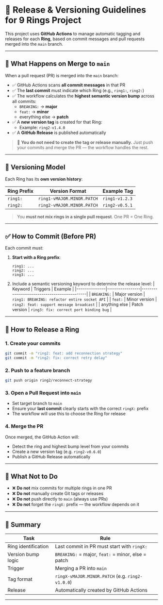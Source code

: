 # 🚀 Release & Versioning Guidelines for 9 Rings Project

This project uses **GitHub Actions** to manage automatic tagging and releases for each **Ring**, based on commit messages and pull requests merged into the `main` branch.

---

## 🔁 What Happens on Merge to `main`

When a pull request (PR) is merged into the `main` branch:

- ✅ GitHub Actions scans **all commit messages** in that PR
- ✅ The **last commit** must indicate which Ring (e.g., `ring1:`, `ring2:`)
- ✅ The workflow calculates the **highest semantic version bump** across all commits:
  - `BREAKING:` → **major**
  - `feat:` → **minor**
  - everything else → **patch**
- ✅ A **new version tag** is created for that Ring:
  - Example: `ring2-v1.4.0`
- ✅ A **GitHub Release** is published automatically

> 📌 **You do not need to create the tag or release manually.** Just push your commits and merge the PR — the workflow handles the rest.

---

## 🧠 Versioning Model

Each Ring has its **own version history**:

| Ring Prefix | Version Format      | Example Tag      |
|-------------|---------------------|------------------|
| `ring1:`    | `ring1-vMAJOR.MINOR.PATCH` | `ring1-v1.2.3` |
| `ring2:`    | `ring2-vMAJOR.MINOR.PATCH` | `ring2-v0.5.1` |

> You **must not mix rings in a single pull request**. One PR = One Ring.

---

## ✅ How to Commit (Before PR)

Each commit must:

1. **Start with a Ring prefix**:
   ```
   ring1: ...
   ring2: ...
   ring3: ...
   ```

2. Include a semantic versioning keyword to determine the release level:
   | Keyword       | Triggers        | Example                                      |
   |---------------|-----------------|----------------------------------------------|
   | `BREAKING:`   | Major version   | `ring1: BREAKING: refactor entire socket API` |
   | `feat:`       | Minor version   | `ring2: feat: support message broadcast`      |
   | anything else | Patch version   | `ring3: fix: correct port binding bug`        |

---

## 🚀 How to Release a Ring

### 1. Create your commits
```bash
git commit -m "ring2: feat: add reconnection strategy"
git commit -m "ring2: fix: correct retry delay"
```

### 2. Push to a feature branch
```bash
git push origin ring2/reconnect-strategy
```

### 3. Open a Pull Request into `main`

- Set target branch to `main`
- Ensure your **last commit** clearly starts with the correct `ringX:` prefix
- The workflow will use this to choose the Ring for release

### 4. Merge the PR

Once merged, the GitHub Action will:

- Detect the ring and highest bump level from your commits
- Create a new version tag (e.g. `ring2-v0.6.0`)
- Publish a GitHub Release automatically

---

## 🛑 What Not to Do

- ❌ **Do not** mix commits for multiple rings in one PR
- ❌ **Do not** manually create Git tags or releases
- ❌ **Do not** push directly to `main` (always use PRs)
- ❌ **Do not** forget the `ringX:` prefix — the workflow depends on it

---

## 📌 Summary

| Task                | Rule                                                              |
|---------------------|-------------------------------------------------------------------|
| Ring identification | Last commit in PR must start with `ringX:`                       |
| Version bump logic  | `BREAKING:` = major, `feat:` = minor, else = patch               |
| Trigger             | Merging a PR into `main`                                          |
| Tag format          | `ringX-vMAJOR.MINOR.PATCH` (e.g. `ring2-v1.0.0`)                  |
| Release             | Automatically created by GitHub Actions                          |

---
